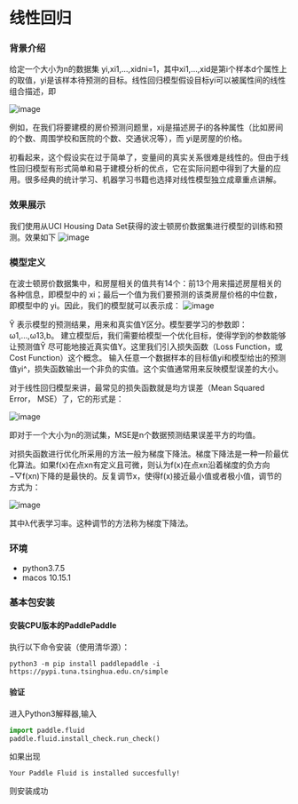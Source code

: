 # 线性回归

### 背景介绍
给定一个大小为n的数据集 yi,xi1,...,xidni=1，其中xi1,…,xid是第i个样本d个属性上的取值，yi是该样本待预测的目标。线性回归模型假设目标yi可以被属性间的线性组合描述，即

![image](https://github.com/liushuheng163/deepLearn/blob/master/fit_a_line_Demo/image/formula_fit_a_line_1.png?raw=true)

例如，在我们将要建模的房价预测问题里，xij是描述房子i的各种属性（比如房间的个数、周围学校和医院的个数、交通状况等），而 yi是房屋的价格。

初看起来，这个假设实在过于简单了，变量间的真实关系很难是线性的。但由于线性回归模型有形式简单和易于建模分析的优点，它在实际问题中得到了大量的应用。很多经典的统计学习、机器学习书籍也选择对线性模型独立成章重点讲解。

### 效果展示
我们使用从UCI Housing Data Set获得的波士顿房价数据集进行模型的训练和预测。效果如下
![image](https://github.com/liushuheng163/deepLearn/blob/master/fit_a_line_Demo/image/%E8%AE%AD%E7%BB%83%E7%BB%93%E6%9E%9C.png?raw=true)

### 模型定义
在波士顿房价数据集中，和房屋相关的值共有14个：前13个用来描述房屋相关的各种信息，即模型中的 xi；最后一个值为我们要预测的该类房屋价格的中位数，即模型中的 yi。因此，我们的模型就可以表示成：
![image](https://github.com/liushuheng163/deepLearn/blob/master/fit_a_line_Demo/image/formula_fit_a_line_2.png?raw=true)

Ŷ  表示模型的预测结果，用来和真实值Y区分。模型要学习的参数即：ω1,…,ω13,b。
建立模型后，我们需要给模型一个优化目标，使得学到的参数能够让预测值Ŷ 尽可能地接近真实值Y。这里我们引入损失函数（Loss Function，或Cost Function）这个概念。 输入任意一个数据样本的目标值yi和模型给出的预测值yi^，损失函数输出一个非负的实值。这个实值通常用来反映模型误差的大小。

对于线性回归模型来讲，最常见的损失函数就是均方误差（Mean Squared Error， MSE）了，它的形式是：

![image](https://github.com/liushuheng163/deepLearn/blob/master/fit_a_line_Demo/image/formula_fit_a_line_3.png?raw=true)



即对于一个大小为n的测试集，MSE是n个数据预测结果误差平方的均值。

对损失函数进行优化所采用的方法一般为梯度下降法。梯度下降法是一种一阶最优化算法。如果f(x)在点xn有定义且可微，则认为f(x)在点xn沿着梯度的负方向−▽f(xn)下降的是最快的。反复调节x，使得f(x)接近最小值或者极小值，调节的方式为：

![image](https://github.com/liushuheng163/deepLearn/blob/master/fit_a_line_Demo/image/formula_fit_a_line_4.png?raw=true)


其中λ代表学习率。这种调节的方法称为梯度下降法。

### 环境
- python3.7.5
- macos 10.15.1

### 基本包安装
#### 安装CPU版本的PaddlePaddle 
执行以下命令安装（使用清华源）：
```
python3 -m pip install paddlepaddle -i https://pypi.tuna.tsinghua.edu.cn/simple
```

#### 验证
进入Python3解释器,输入
```python
import paddle.fluid
paddle.fluid.install_check.run_check()
```
如果出现
```
Your Paddle Fluid is installed succesfully!
```
则安装成功



